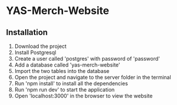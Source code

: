 # YAS-Merch-Website

## Installation

1. Download the project
2. Install Postgresql
3. Create a user called 'postgres' with password of 'password'
4. Add a database called 'yas-merch-website'
5. Import the two tables into the database
6. Open the project and navigate to the server folder in the terminal
7. Run 'npm install' to install all the dependencies
8. Run 'npm run dev' to start the application
9. Open 'localhost:3000' in the browser to view the website
